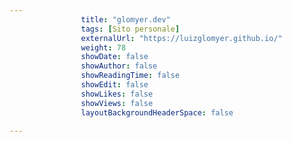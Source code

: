 ---
                title: "glomyer.dev"
                tags: [Sito personale]
                externalUrl: "https://luizglomyer.github.io/"
                weight: 78
                showDate: false
                showAuthor: false
                showReadingTime: false
                showEdit: false
                showLikes: false
                showViews: false
                layoutBackgroundHeaderSpace: false
                ---

